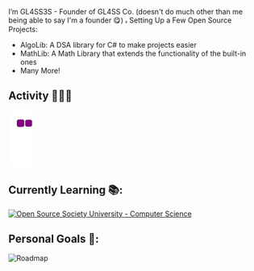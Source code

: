 I’m GL4SS3S - Founder of GL4SS Co. (doesn't do much other than me being able to say I'm a founder 😋)
ہ
Setting Up a Few Open Source Projects:
 - AlgoLib: A DSA library for C# to make projects easier
 - MathLib: A Math Library that extends the functionality of the built-in ones
 - Many More!

## Activity 🧑🏻‍💻

![snake gif](https://github.com/GL4SS3S/GL4SS3S/blob/output/github-contribution-grid-snake.gif)

## Currently Learning 📚:
[![Open Source Society University - Computer Science](https://img.shields.io/badge/OSSU-computer--science-blue.svg)](https://github.com/ossu/computer-science)


## Personal Goals 🥅:
![Roadmap](https://res.cloudinary.com/thurling/image/upload/v1679648357/Personal%20Projects/Read%20me/GL4ssco.drawio_enciiz.png)
